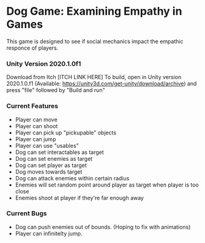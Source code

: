 # **Dog Game**: Examining Empathy in Games
This game is designed to see if social mechanics impact the empathic responce of players.
### Unity Version 2020.1.0f1
Download from Itch [ITCH LINK HERE]
To build, open in Unity version 2020.1.0.f1 (Available: https://unity3d.com/get-unity/download/archive) and press "file" followed by "Build and run"
### Current Features
- Player can move
- Player can shoot
- Player can pick up "pickupable" objects
- Player can jump
- Player can use "usables"
- Dog can set interactables as target
- Dog can set enemies as target
- Dog can set player as target
- Dog moves towards target
- Dog can attack enemies within certain radius
- Enemies will set random point around player as target when player is too close
- Enemies shoot at player if they're far enough away
### Current Bugs
- Dog can push enemies out of bounds. (Hoping to fix with animations)
- Player can infinitelty jump.